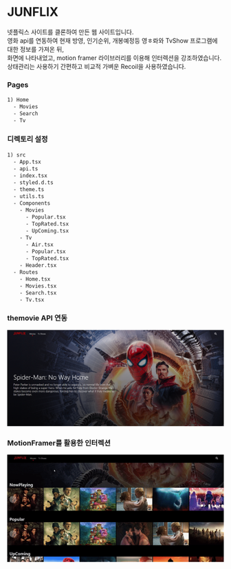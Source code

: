 # JUNFLIX

넷플릭스 사이트를 클론하여 만든 웹 사이트입니다.
<br />
영화 api를 연동하여 현재 방영, 인기순위, 개봉예정등 영ㅎ롸와 TvShow 프로그램에 대한 정보를 가져온 뒤,
<br />
화면에 나타내었고, motion framer 라이브러리를 이용해 인터렉션을 강조하였습니다.
<br />
상태관리는 사용하기 간편하고 비교적 가벼운 Recoil을 사용하였습니다.


### Pages
```
1) Home
  - Movies
  - Search
  - Tv
```

### 디렉토리 설정
```
1) src
  - App.tsx
  - api.ts
  - index.tsx
  - styled.d.ts
  - theme.ts
  - utils.ts
  - Components
    - Movies
      - Popular.tsx
      - TopRated.tsx
      - UpComing.tsx
    - Tv
      - Air.tsx
      - Popular.tsx
      - TopRated.tsx
    - Header.tsx
  - Routes
    - Home.tsx
    - Movies.tsx
    - Search.tsx
    - Tv.tsx
```

### themovie API 연동
<img src="https://raw.githubusercontent.com/tauche-t/Portfolio/main/img/junflix-img1.PNG" />

### MotionFramer를 활용한 인터렉션
<img src="https://raw.githubusercontent.com/tauche-t/Portfolio/main/img/motion.gif" />

